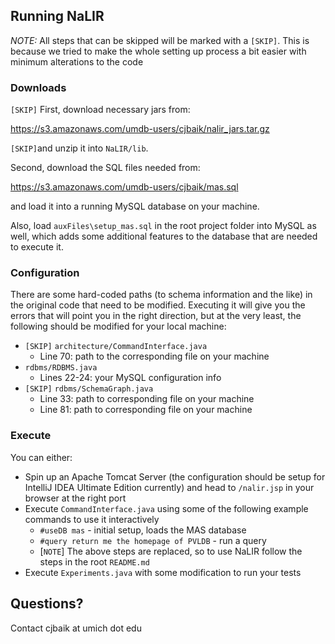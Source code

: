 ## Running NaLIR

_NOTE:_ All steps that can be skipped will be marked with a `[SKIP]`.
This is because we tried to make the
whole setting up process a bit easier with minimum alterations to the code

### Downloads

`[SKIP]` First, download necessary jars from:

https://s3.amazonaws.com/umdb-users/cjbaik/nalir_jars.tar.gz

`[SKIP]`and unzip it into `NaLIR/lib`.

Second, download the SQL files needed from:

https://s3.amazonaws.com/umdb-users/cjbaik/mas.sql

and load it into a running MySQL database on your machine.

Also, load `auxFiles\setup_mas.sql` in the root project folder into MySQL as well, which adds some additional features to the database that are needed to execute it.

### Configuration

There are some hard-coded paths (to schema information and the like) in the original code that need to be modified. Executing it will give you the errors that will point you in the right direction, but at the very least, the following should be modified for your local machine:

* `[SKIP]` `architecture/CommandInterface.java`
    *  Line 70: path to the corresponding file on your machine
* `rdbms/RDBMS.java`
    * Lines 22-24: your MySQL configuration info
* `[SKIP]` `rdbms/SchemaGraph.java`
    * Line 33: path to corresponding file on your machine
    * Line 81: path to corresponding file on your machine

### Execute

You can either:
* Spin up an Apache Tomcat Server (the configuration should be setup for IntelliJ IDEA Ultimate Edition currently) and head to `/nalir.jsp` in your browser at the right port
* Execute `CommandInterface.java` using some of the following example commands to use it interactively
    * `#useDB mas` - initial setup, loads the MAS database
    * `#query return me the homepage of PVLDB` - run a query
    * [`NOTE`] The above steps are replaced, so to use NaLIR follow the steps in the root `README.md`
* Execute `Experiments.java` with some modification to run your tests

## Questions?

Contact cjbaik at umich dot edu
